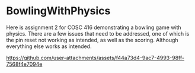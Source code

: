 # BowlingWithPhysics
 
Here is assignment 2 for COSC 416 demonstrating a bowling game with physics. 
There are a few issues that need to be addressed, one of which is the pin reset not working as intended, as well as the scoring. Although everything else works as intended.

https://github.com/user-attachments/assets/f44a73d4-9ac7-4993-98ff-7568f4e7094e

